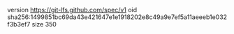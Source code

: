 version https://git-lfs.github.com/spec/v1
oid sha256:1499851bc69da43e421647e1e1918202e8c49a9e7ef5a11aeeeb1e032f3b3ef7
size 350
